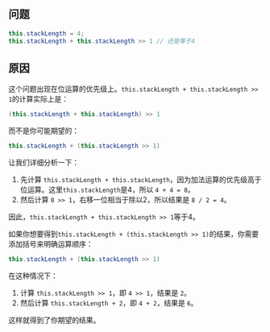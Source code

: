 ## 问题

~~~java
this.stackLength = 4;
this.stackLength + this.stackLength >> 1 // 还是等于4
~~~

## 原因

这个问题出现在位运算的优先级上。`this.stackLength + this.stackLength >> 1`的计算实际上是：

```java
(this.stackLength + this.stackLength) >> 1
```

而不是你可能期望的：

```java
this.stackLength + (this.stackLength >> 1)
```

让我们详细分析一下：

1. 先计算 `this.stackLength + this.stackLength`，因为加法运算的优先级高于位运算。这里`this.stackLength`是4，所以 `4 + 4 = 8`。
2. 然后计算 `8 >> 1`，右移一位相当于除以2，所以结果是 `8 / 2 = 4`。

因此，`this.stackLength + this.stackLength >> 1`等于4。

如果你想要得到`this.stackLength + (this.stackLength >> 1)`的结果，你需要添加括号来明确运算顺序：

```java
this.stackLength + (this.stackLength >> 1)
```

在这种情况下：

1. 计算 `this.stackLength >> 1`，即 `4 >> 1`，结果是 `2`。
2. 然后计算 `this.stackLength + 2`，即 `4 + 2`，结果是 `6`。

这样就得到了你期望的结果。